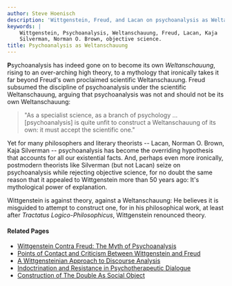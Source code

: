 ```yaml
---
author: Steve Hoenisch
description: 'Wittgenstein, Freud, and Lacan on psychoanalysis as Weltanschauung.'
keywords: |
    Wittgenstein, Psychoanalysis, Weltanschauung, Freud, Lacan, Kaja
    Silverman, Norman O. Brown, objective science.
title: Psychoanalysis as Weltanschauung
---
```




**P**sychoanalysis has indeed gone on to become its own
*Weltanschauung*, rising to an over-arching high theory, to a mythology
that ironically takes it far beyond Freud's own proclaimed scientific
Weltanschauung. Freud subsumed the discipline of psychoanalysis under
the scientific Weltanschauung, arguing that psychoanalysis was not and
should not be its own Weltanschauung:

> "As a specialist science, as a branch of psychology ...
> \[psychoanalysis\] is quite unfit to construct a Weltanschauung of its
> own: it must accept the scientific one."





Yet for many philosophers and literary theorists -- Lacan, Norman O.
Brown, Kaja Silverman -- psychoanalysis has become the overriding
hypothesis that accounts for all our existential facts. And, perhaps
even more ironically, postmodern theorists like Silverman (but not
Lacan) seize on psychoanalysis while rejecting objective science, for no
doubt the same reason that it appealed to Wittgenstein more than 50
years ago: It's mythological power of explanation.





Wittgenstein is against theory, against a Weltanschauung: He believes it
is misguided to attempt to construct one, for in his philosophical work,
at least after *Tractatus Logico-Philosophicus*, Wittgenstein renounced
theory.



#### <i class="fa fa-language" aria-hidden="true"></i> Related Pages



-   [Wittgenstein Contra Freud: The Myth of
    Psychoanalysis](/md/tech.html)
-   [Points of Contact and Criticism Between Wittgenstein and
    Freud](wittgenstein-freud.html)
-   [A Wittgensteinian Approach to Discourse Analysis](/da/lw_da.html)
-   [Indoctrination and Resistance in Psychotherapeutic
    Dialogue](/da/indoctrination.html)
-   [Construction of The Double As Social Object](/da/eth_dost.html)





